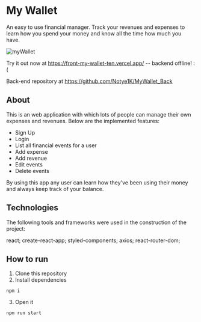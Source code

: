 # My Wallet

An easy to use financial manager. Track your revenues and expenses to learn how you spend your money and know all the time how much you have.

![myWallet](https://user-images.githubusercontent.com/71580986/154872480-6b0ac370-25ee-4cc6-b388-f56643e5a806.gif)

Try it out now at https://front-my-wallet-ten.vercel.app/  -- backend offline! :(

Back-end repository at https://github.com/Notye1K/MyWallet_Back

## About

This is an web application with which lots of people can manage their own expenses and revenues. Below are the implemented features:

* Sign Up
* Login
* List all financial events for a user
* Add expense
* Add revenue
* Edit events
* Delete events

By using this app any user can learn how they've been using their money and always keep track of your balance.

## Technologies

The following tools and frameworks were used in the construction of the project:

react; create-react-app; styled-components; axios; react-router-dom;

## How to run

1. Clone this repository
2. Install dependencies

`npm i`

3. Open it

`npm run start`
